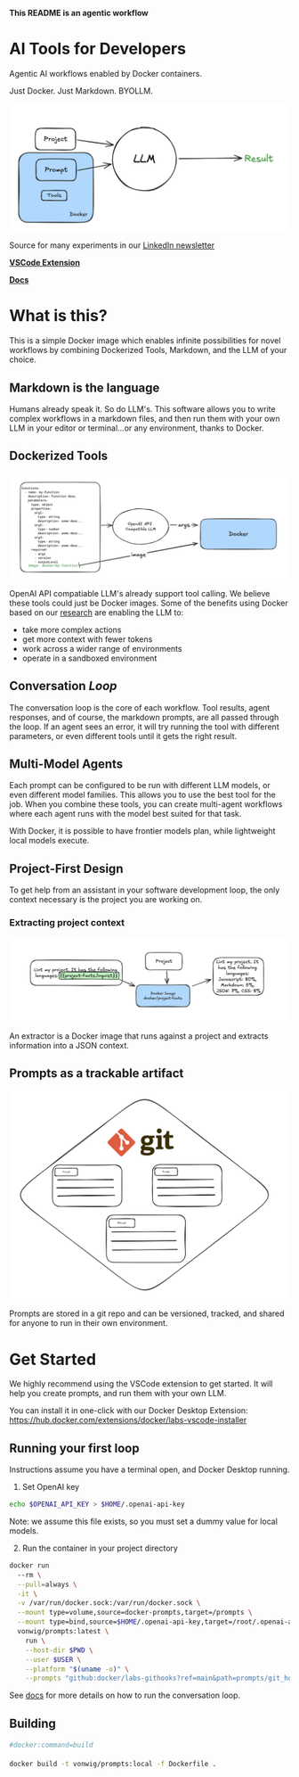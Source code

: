**This README is an agentic workflow**

# AI Tools for Developers

Agentic AI workflows enabled by Docker containers.

Just Docker. Just Markdown. BYOLLM.

![overall architecture diagram preview](img1.png)

Source for many experiments in our [LinkedIn newsletter](https://www.linkedin.com/newsletters/docker-labs-genai-7204877599427194882/)

[**VSCode Extension**](https://github.com/docker/labs-ai-tools-vscode)

[**Docs**](https://vonwig.github.io/prompts.docs/)

# What is this?

This is a simple Docker image which enables infinite possibilities for novel workflows by combining Dockerized Tools, Markdown, and the LLM of your choice.

## Markdown is the language

Humans already speak it. So do LLM's. This software allows you to write complex workflows in a markdown files, and then run them with your own LLM in your editor or terminal...or any environment, thanks to Docker.

## Dockerized Tools
![dockerized tools](img4.png)

OpenAI API compatiable LLM's already support tool calling. We believe these tools could just be Docker images. Some of the benefits using Docker based on our [research](https://www.linkedin.com/newsletters/docker-labs-genai-7204877599427194882/) are enabling the LLM to: 
- take more complex actions
- get more context with fewer tokens
- work across a wider range of environments
- operate in a sandboxed environment

## Conversation *Loop*
The conversation loop is the core of each workflow. Tool results, agent responses, and of course, the markdown prompts, are all passed through the loop. If an agent sees an error, it will try running the tool with different parameters, or even different tools until it gets the right result.

## Multi-Model Agents
Each prompt can be configured to be run with different LLM models, or even different model families. This allows you to use the best tool for the job. When you combine these tools, you can create multi-agent workflows where each agent runs with the model best suited for that task. 

With Docker, it is possible to have frontier models plan, while lightweight local models execute.

## Project-First Design
To get help from an assistant in your software development loop, the only context necessary is the project you are working on. 

### Extracting project context
![extractor architecture](img2.png)

An extractor is a Docker image that runs against a project and extracts information into a JSON context.

## Prompts as a trackable artifact
![prompts as a trackable artifact](img3.png)

Prompts are stored in a git repo and can be versioned, tracked, and shared for anyone to run in their own environment.

# Get Started
We highly recommend using the VSCode extension to get started. It will help you create prompts, and run them with your own LLM.

You can install it in one-click with our Docker Desktop Extension: 
https://hub.docker.com/extensions/docker/labs-vscode-installer

## Running your first loop
Instructions assume you have a terminal open, and Docker Desktop running.

1. Set OpenAI key
```sh
echo $OPENAI_API_KEY > $HOME/.openai-api-key
```
Note: we assume this file exists, so you must set a dummy value for local models.

2. Run the container in your project directory

```sh
docker run 
  --rm \
  --pull=always \
  -it \
  -v /var/run/docker.sock:/var/run/docker.sock \
  --mount type=volume,source=docker-prompts,target=/prompts \
  --mount type=bind,source=$HOME/.openai-api-key,target=/root/.openai-api-key \
  vonwig/prompts:latest \
    run \
    --host-dir $PWD \
    --user $USER \
    --platform "$(uname -o)" \
    --prompts "github:docker/labs-githooks?ref=main&path=prompts/git_hooks"
```

See [docs](https://vonwig.github.io/prompts.docs/#/page/running%20the%20prompt%20engine) for more details on how to run the conversation loop.

## Building

```sh
#docker:command=build

docker build -t vonwig/prompts:local -f Dockerfile .
```

